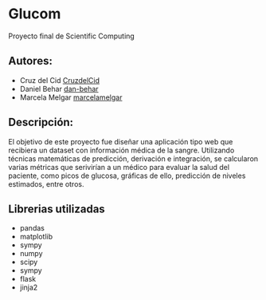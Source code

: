 # Glucom
Proyecto final de Scientific Computing

## Autores: 
- Cruz del Cid [CruzdelCid](https://github.com/CruzdelCid)
- Daniel Behar [dan-behar](https://github.com/dan-behar)
- Marcela Melgar [marcelamelgar](https://github.com/marcelamelgar)

## Descripción:
El objetivo de este proyecto fue diseñar una aplicación tipo web que recibiera un dataset con información médica de la sangre. Utilizando técnicas matemáticas de predicción, derivación e integración, se calcularon varias métricas que serivirían a un médico para evaluar la salud del paciente, como picos de glucosa, gráficas de ello, predicción de niveles estimados, entre otros.

## Librerias utilizadas
  * pandas
  * matplotlib
  * sympy
  * numpy
  * scipy
  * sympy
  * flask
  * jinja2
